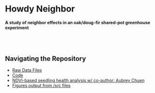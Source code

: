 # Howdy Neighbor
#### A study of neighbor effects in an oak/doug-fir shared-pot greenhouse experiment

<br>
<br>

## Navigating the Repository
* [Raw Data Files](/data)
* [Code](/src)
* [NDVI-based seedling health analysis w/ co-author: Aubrey Chuen](/NDVI)
* [Figures output from /src files](/figures)
